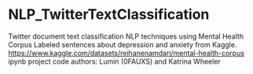 # NLP_TwitterTextClassification
Twitter document text classification NLP techniques using Mental Health Corpus Labeled sentences about depression and anxiety from Kaggle.
https://www.kaggle.com/datasets/reihanenamdari/mental-health-corpus
ipynb project code authors: Lumin (0FAUXS) and Katrina Wheeler
